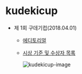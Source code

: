 # kudekicup
- 제 1회 구데기컵(2018.04.01)
  - [에디토리얼](./1st-editorial.md)
  - [시상 기준 및 수상자 목록](./1st-award.md)

    ![kudekicup-image](https://upload.acmicpc.net/77d33a3d-2c08-4813-af46-b25c6117f057/-/resize/448x/)